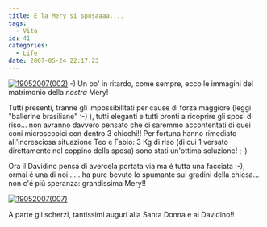 ```yaml
---
title: E la Mery si sposaaaa....
tags:
  - Vita
id: 41
categories:
  - Life
date: 2007-05-24 22:17:23
---
```


[![](/images/2012/04/19052007002.jpg "19052007(002)")](/images/2012/04/19052007002.jpg):-) Un po' in ritardo, come sempre, ecco le immagini del matrimonio della _nostra_ Mery!

Tutti presenti, tranne gli impossibilitati per cause di forza maggiore (leggi "ballerine brasiliane" :-) ), tutti eleganti e tutti pronti a ricoprire gli sposi di riso... non avranno davvero pensato che ci saremmo accontentati di quei coni microscopici con dentro 3 chicchi!! Per fortuna hanno rimediato all'incresciosa situazione Teo e Fabio: 3 Kg di riso (di cui 1 versato direttamente nel coppino della sposa) sono stati un'ottima soluzione! ;-)


Ora il Davidino pensa di avercela portata via ma é tutta una facciata :-), ormai é una di noi...... ha pure bevuto lo spumante sui gradini della chiesa... non c'é più speranza: grandissima Mery!!

[![](/images/2012/04/19052007007.jpg "19052007(007)")](/images/2012/04/19052007007.jpg)

A parte gli scherzi, tantissimi auguri alla Santa Donna e al Davidino!!